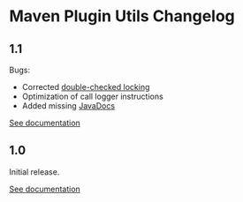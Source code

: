 # Maven Plugin Utils Changelog

## 1.1
Bugs:
* Corrected [double-checked locking](https://en.wikipedia.org/wiki/Double-checked_locking)
* Optimization of call logger instructions
* Added missing [JavaDocs](http://maven-plugin-utils.projects.gabrys.biz/1.1/apidocs/)

[See documentation](http://maven-plugin-utils.projects.gabrys.biz/1.1/)

## 1.0
Initial release.

[See documentation](http://maven-plugin-utils.projects.gabrys.biz/1.0/)